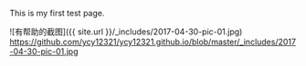 This is my first test page.

![有帮助的截图]({{ site.url }}/_includes/2017-04-30-pic-01.jpg)
https://github.com/ycy12321/ycy12321.github.io/blob/master/_includes/2017-04-30-pic-01.jpg
